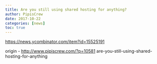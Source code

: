```yaml
---
title: Are you still using shared hosting for anything?
author: PipisCrew
date: 2017-10-22
categories: [news]
toc: true
---
```


https://news.ycombinator.com/item?id=15525191

origin - http://www.pipiscrew.com/?p=10581 are-you-still-using-shared-hosting-for-anything
